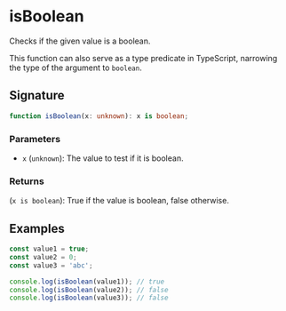 # isBoolean

Checks if the given value is a boolean.

This function can also serve as a type predicate in TypeScript, narrowing the type of the argument to `boolean`.

## Signature

```typescript
function isBoolean(x: unknown): x is boolean;
```

### Parameters

- `x` (`unknown`): The value to test if it is boolean.

### Returns

(`x is boolean`): True if the value is boolean, false otherwise.

## Examples

```typescript
const value1 = true;
const value2 = 0;
const value3 = 'abc';

console.log(isBoolean(value1)); // true
console.log(isBoolean(value2)); // false
console.log(isBoolean(value3)); // false
```

